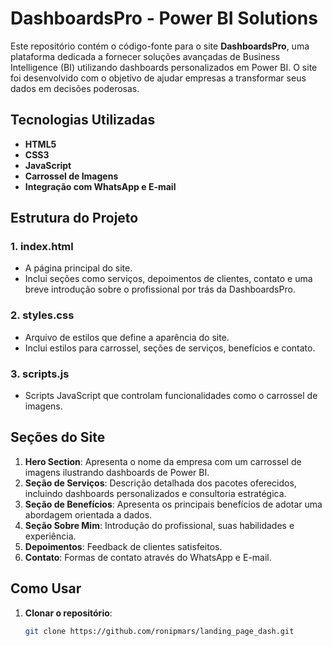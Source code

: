# DashboardsPro - Power BI Solutions

Este repositório contém o código-fonte para o site **DashboardsPro**, uma plataforma dedicada a fornecer soluções avançadas de Business Intelligence (BI) utilizando dashboards personalizados em Power BI. O site foi desenvolvido com o objetivo de ajudar empresas a transformar seus dados em decisões poderosas.

## Tecnologias Utilizadas

- **HTML5**
- **CSS3**
- **JavaScript**
- **Carrossel de Imagens**
- **Integração com WhatsApp e E-mail**

## Estrutura do Projeto

### 1. **index.html**
- A página principal do site.
- Inclui seções como serviços, depoimentos de clientes, contato e uma breve introdução sobre o profissional por trás da DashboardsPro.

### 2. **styles.css**
- Arquivo de estilos que define a aparência do site.
- Inclui estilos para carrossel, seções de serviços, benefícios e contato.

### 3. **scripts.js**
- Scripts JavaScript que controlam funcionalidades como o carrossel de imagens.

## Seções do Site

1. **Hero Section**: Apresenta o nome da empresa com um carrossel de imagens ilustrando dashboards de Power BI.
2. **Seção de Serviços**: Descrição detalhada dos pacotes oferecidos, incluindo dashboards personalizados e consultoria estratégica.
3. **Seção de Benefícios**: Apresenta os principais benefícios de adotar uma abordagem orientada a dados.
4. **Seção Sobre Mim**: Introdução do profissional, suas habilidades e experiência.
5. **Depoimentos**: Feedback de clientes satisfeitos.
6. **Contato**: Formas de contato através do WhatsApp e E-mail.

## Como Usar

1. **Clonar o repositório**:
   ```bash
   git clone https://github.com/ronipmars/landing_page_dash.git
